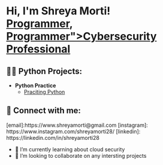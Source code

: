 <h1>Hi, I'm Shreya Morti! <br/><a href="https://github.com/shreyamorti28">Programmer</a>, <a href="https://github.com/shreyamorti28">Programmer">Cybersecurity Professional</a>

<h2>👨‍💻 Python Projects:</h2>

- <b>Python Practice</b>
  - [Praciting Python](https://github.com/shreyamorti28/python_project)

<h2> 🤳 Connect with me:</h2>
[email]:https://www.shreyamorti@gmail.com
[instagram]: https://www.instagram.com/shreyamorti28/
[linkedin]: https://linkedin.com/in/shreyamorti28

- 🌱 I’m currently learning about cloud security
- 👯 I’m looking to collaborate on any intersting projects
  
